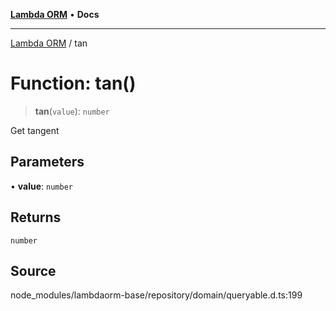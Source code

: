 [**Lambda ORM**](../README.md) • **Docs**

***

[Lambda ORM](../README.md) / tan

# Function: tan()

> **tan**(`value`): `number`

Get tangent

## Parameters

• **value**: `number`

## Returns

`number`

## Source

node\_modules/lambdaorm-base/repository/domain/queryable.d.ts:199

